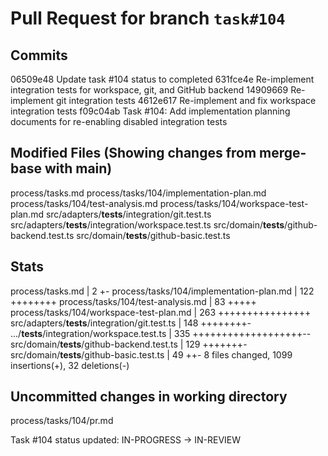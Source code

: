 # Pull Request for branch `task#104`

## Commits

06509e48 Update task #104 status to completed
631fce4e Re-implement integration tests for workspace, git, and GitHub backend
14909669 Re-implement git integration tests
4612e617 Re-implement and fix workspace integration tests
f09c04ab Task #104: Add implementation planning documents for re-enabling disabled integration tests

## Modified Files (Showing changes from merge-base with main)

process/tasks.md
process/tasks/104/implementation-plan.md
process/tasks/104/test-analysis.md
process/tasks/104/workspace-test-plan.md
src/adapters/**tests**/integration/git.test.ts
src/adapters/**tests**/integration/workspace.test.ts
src/domain/**tests**/github-backend.test.ts
src/domain/**tests**/github-basic.test.ts

## Stats

process/tasks.md | 2 +-
process/tasks/104/implementation-plan.md | 122 ++++++++
process/tasks/104/test-analysis.md | 83 +++++
process/tasks/104/workspace-test-plan.md | 263 ++++++++++++++++
src/adapters/**tests**/integration/git.test.ts | 148 ++++++++-
.../**tests**/integration/workspace.test.ts | 335 +++++++++++++++++++--
src/domain/**tests**/github-backend.test.ts | 129 +++++++-
src/domain/**tests**/github-basic.test.ts | 49 ++-
8 files changed, 1099 insertions(+), 32 deletions(-)

## Uncommitted changes in working directory

process/tasks/104/pr.md

Task #104 status updated: IN-PROGRESS → IN-REVIEW
